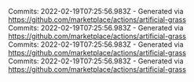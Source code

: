 Commits: 2022-02-19T07:25:56.983Z - Generated via https://github.com/marketplace/actions/artificial-grass
<br>
Commits: 2022-02-19T07:25:56.983Z - Generated via https://github.com/marketplace/actions/artificial-grass
<br>
Commits: 2022-02-19T07:25:56.983Z - Generated via https://github.com/marketplace/actions/artificial-grass
<br>
Commits: 2022-02-19T07:25:56.983Z - Generated via https://github.com/marketplace/actions/artificial-grass
<br>
